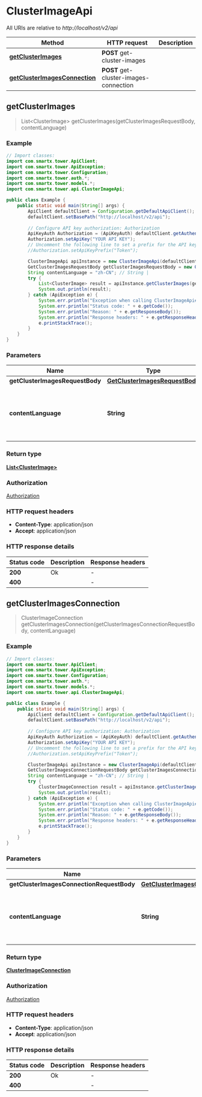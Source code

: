 # ClusterImageApi

All URIs are relative to *http://localhost/v2/api*

Method | HTTP request | Description
------------- | ------------- | -------------
[**getClusterImages**](ClusterImageApi.md#getClusterImages) | **POST** get-cluster-images | 
[**getClusterImagesConnection**](ClusterImageApi.md#getClusterImagesConnection) | **POST** get-cluster-images-connection | 



## getClusterImages

> List&lt;ClusterImage&gt; getClusterImages(getClusterImagesRequestBody, contentLanguage)



### Example

```java
// Import classes:
import com.smartx.tower.ApiClient;
import com.smartx.tower.ApiException;
import com.smartx.tower.Configuration;
import com.smartx.tower.auth.*;
import com.smartx.tower.models.*;
import com.smartx.tower.api.ClusterImageApi;

public class Example {
    public static void main(String[] args) {
        ApiClient defaultClient = Configuration.getDefaultApiClient();
        defaultClient.setBasePath("http://localhost/v2/api");
        
        // Configure API key authorization: Authorization
        ApiKeyAuth Authorization = (ApiKeyAuth) defaultClient.getAuthentication("Authorization");
        Authorization.setApiKey("YOUR API KEY");
        // Uncomment the following line to set a prefix for the API key, e.g. "Token" (defaults to null)
        //Authorization.setApiKeyPrefix("Token");

        ClusterImageApi apiInstance = new ClusterImageApi(defaultClient);
        GetClusterImagesRequestBody getClusterImagesRequestBody = new GetClusterImagesRequestBody(); // GetClusterImagesRequestBody | 
        String contentLanguage = "zh-CN"; // String | 
        try {
            List<ClusterImage> result = apiInstance.getClusterImages(getClusterImagesRequestBody, contentLanguage);
            System.out.println(result);
        } catch (ApiException e) {
            System.err.println("Exception when calling ClusterImageApi#getClusterImages");
            System.err.println("Status code: " + e.getCode());
            System.err.println("Reason: " + e.getResponseBody());
            System.err.println("Response headers: " + e.getResponseHeaders());
            e.printStackTrace();
        }
    }
}
```

### Parameters


Name | Type | Description  | Notes
------------- | ------------- | ------------- | -------------
 **getClusterImagesRequestBody** | [**GetClusterImagesRequestBody**](GetClusterImagesRequestBody.md)|  |
 **contentLanguage** | **String**|  | [optional] [default to en-US] [enum: zh-CN, en-US]

### Return type

[**List&lt;ClusterImage&gt;**](ClusterImage.md)

### Authorization

[Authorization](../README.md#Authorization)

### HTTP request headers

- **Content-Type**: application/json
- **Accept**: application/json


### HTTP response details
| Status code | Description | Response headers |
|-------------|-------------|------------------|
| **200** | Ok |  -  |
| **400** |  |  -  |


## getClusterImagesConnection

> ClusterImageConnection getClusterImagesConnection(getClusterImagesConnectionRequestBody, contentLanguage)



### Example

```java
// Import classes:
import com.smartx.tower.ApiClient;
import com.smartx.tower.ApiException;
import com.smartx.tower.Configuration;
import com.smartx.tower.auth.*;
import com.smartx.tower.models.*;
import com.smartx.tower.api.ClusterImageApi;

public class Example {
    public static void main(String[] args) {
        ApiClient defaultClient = Configuration.getDefaultApiClient();
        defaultClient.setBasePath("http://localhost/v2/api");
        
        // Configure API key authorization: Authorization
        ApiKeyAuth Authorization = (ApiKeyAuth) defaultClient.getAuthentication("Authorization");
        Authorization.setApiKey("YOUR API KEY");
        // Uncomment the following line to set a prefix for the API key, e.g. "Token" (defaults to null)
        //Authorization.setApiKeyPrefix("Token");

        ClusterImageApi apiInstance = new ClusterImageApi(defaultClient);
        GetClusterImagesConnectionRequestBody getClusterImagesConnectionRequestBody = new GetClusterImagesConnectionRequestBody(); // GetClusterImagesConnectionRequestBody | 
        String contentLanguage = "zh-CN"; // String | 
        try {
            ClusterImageConnection result = apiInstance.getClusterImagesConnection(getClusterImagesConnectionRequestBody, contentLanguage);
            System.out.println(result);
        } catch (ApiException e) {
            System.err.println("Exception when calling ClusterImageApi#getClusterImagesConnection");
            System.err.println("Status code: " + e.getCode());
            System.err.println("Reason: " + e.getResponseBody());
            System.err.println("Response headers: " + e.getResponseHeaders());
            e.printStackTrace();
        }
    }
}
```

### Parameters


Name | Type | Description  | Notes
------------- | ------------- | ------------- | -------------
 **getClusterImagesConnectionRequestBody** | [**GetClusterImagesConnectionRequestBody**](GetClusterImagesConnectionRequestBody.md)|  |
 **contentLanguage** | **String**|  | [optional] [default to en-US] [enum: zh-CN, en-US]

### Return type

[**ClusterImageConnection**](ClusterImageConnection.md)

### Authorization

[Authorization](../README.md#Authorization)

### HTTP request headers

- **Content-Type**: application/json
- **Accept**: application/json


### HTTP response details
| Status code | Description | Response headers |
|-------------|-------------|------------------|
| **200** | Ok |  -  |
| **400** |  |  -  |

